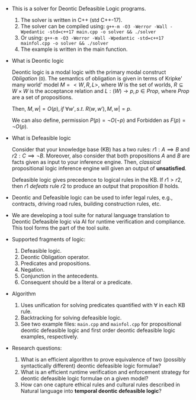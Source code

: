   * This is a solver for Deontic Defeasible Logic programs.
	1. The solver is written in C++ (std C++-17).
	2. The solver can be compiled using: ``g++-m -O3 -Werror -Wall
	-Wpedantic -std=c++17 main.cpp -o solver && ./solver``
	3. Or using: ``g++-m -O3 -Werror -Wall -Wpedantic -std=c++17
	mainfol.cpp -o solver && ./solver``
    4. The example is written in the main function.
	
* What is Deontic logic 

    Deontic logic is a modal logic with the primary modal construct
    _Obligation_ (``O``). The semantics of obligation is given in terms
    of Kripke' many world' model $M = <W, R, L>$, where $W$ is the set
    of worlds, $R \subseteq W \times W$ is the acceptance relation and
    $L : (W) \rightarrow p, p \in Prop$, where $Prop$ are a set of
    propositions.
	
	Then, $M, w |= O(p), if\ \forall w', s.t.\  R(w, w'), M, w |= p$.
	
	We can also define, permission $P(p) = \neg O(\neg p)$ and Forbidden
    as $F(p) = \neg O(p)$.
	
* What is Defeasible logic

  Consider that your knowledge base (KB) has a two rules: $r1: A
  \implies B$ and $r2: C \implies \neg B$. Moreover, also consider that
  both propositions $A$ and $B$ are facts given as input to your
  inference engine. Then, _classical_ propositional logic inference
  engine will given an output of __unsatisfied__.
  
  Defeasible logic gives precedence to logical rules in the KB. If $r1 >
  r2$, then $r1$ _defeats_ rule $r2$ to produce an output that
  proposition $B$ holds.
  
* Deontic and Defeasible logic can be used to infer legal rules, e.g.,
  contracts, driving road rules, building construction rules, etc.
  
* We are developing a tool suite for natural language translation to
  Deontic Defeasible logic via AI for runtime verification and
  compliance. This tool forms the part of the tool suite.
  
* Supported fragments of logic:
  1. Defeasible logic.
  2. Deontic Obligation operator.
  3. Predicates and propositions.
  4. Negation.
  5. Conjunction in the antecedents.
  6. Consequent should be a literal or a predicate.
  
* Algorithm
  1. Uses unification for solving predicates quantified with $\forall$
     in each KB rule.
  2. Backtracking for solving defeasible logic.
  3. See two example files: ``main.cpp`` and ``mainfol.cpp`` for
     propositional deontic defeasible logic and first order deontic
     defeasible logic examples, respectively.
	 
* Research questions:
  1. What is an efficient algorithm to prove equivalence of two
     (possibly syntactically different) deontic defeasible logic
     formulae?
  2. What is an efficient runtime verification and enforcement strategy
     for deontic defeasible logic formulae on a given model?
  3. How can one capture ethical rules and cultural rules described in
     Natural language into __temporal deontic defeasible logic__?
